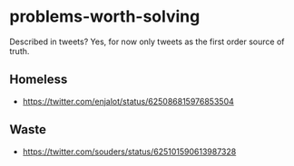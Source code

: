 # problems-worth-solving

Described in tweets? Yes, for now only tweets as the first order source of truth.

## Homeless

* https://twitter.com/enjalot/status/625086815976853504

## Waste

* https://twitter.com/souders/status/625101590613987328
